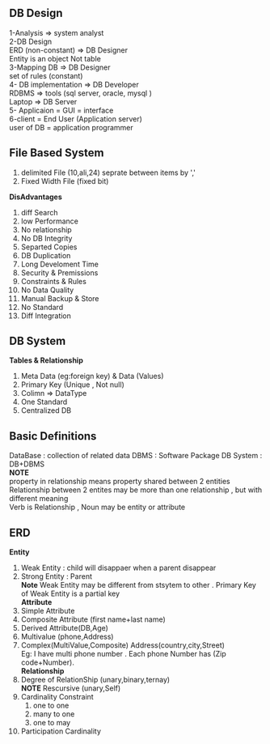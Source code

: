 ## DB Design

1-Analysis => system analyst <br/>
2-DB Design <br/>
ERD (non-constant) => DB Designer <br/>
Entity is an object Not table <br/>
3-Mapping DB => DB Designer <br/>
set of rules (constant) <br/>
4- DB implementation => DB Developer <br/>
RDBMS => tools (sql server, oracle, mysql ) <br/>
Laptop => DB Server <br/>
5- Applicaion = GUI = interface <br/>
6-client = End User (Application server)<br/>
user of DB = application programmer <br/>
## File Based System

1. delimited File (10,ali,24) seprate between items by ',' 
2. Fixed Width File (fixed bit) 

**DisAdvantages**  
1. diff Search 
2. low Performance
3. No relationship 
4. No DB Integrity
5. Separted Copies 
6. DB Duplication 
7. Long Develoment Time 
8. Security & Premissions 
9. Constraints & Rules 
10. No Data Quality 
11. Manual Backup & Store 
12. No Standard 
13. Diff Integration 
## DB System
**Tables & Relationship**
1. Meta Data (eg:foreign key) & Data (Values) 
2. Primary Key (Unique , Not null)
3. Colimn => DataType
4. One Standard
5. Centralized DB
## Basic Definitions
DataBase : collection of related data
DBMS : Software Package 
DB System : DB+DBMS
<br/> **NOTE** <br/>
property in relationship means property shared between 2 entities
<br/>
Relationship between 2 entites may be more than one relationship , but with different meaning
<br/>
Verb is Relationship , Noun may be entity or attribute
## ERD
**Entity**
1. Weak Entity : child will disappaer when a parent disappear
2. Strong Entity : Parent <br/>
**Note**  Weak Entity may be different from stsytem to other . Primary Key of Weak Entity is a partial key <br/>
**Attribute**
1. Simple Attribute
2. Composite Attribute (first name+last name)
3. Derived Attribute(DB,Age)
4. Multivalue (phone,Address)
5. Complex(MultiValue,Composite) Address(country,city,Street) <br/>
Eg: I have multi phone number . Each phone Number has (Zip code+Number). <br/>
**Relationship**
1. Degree of RelationShip (unary,binary,ternay)<br/>
 **NOTE** Rescursive (unary,Self) <br/>
2. Cardinality Constraint
   1. one to one
   2. many to one
   3. one to may
3. Participation Cardinality
   


